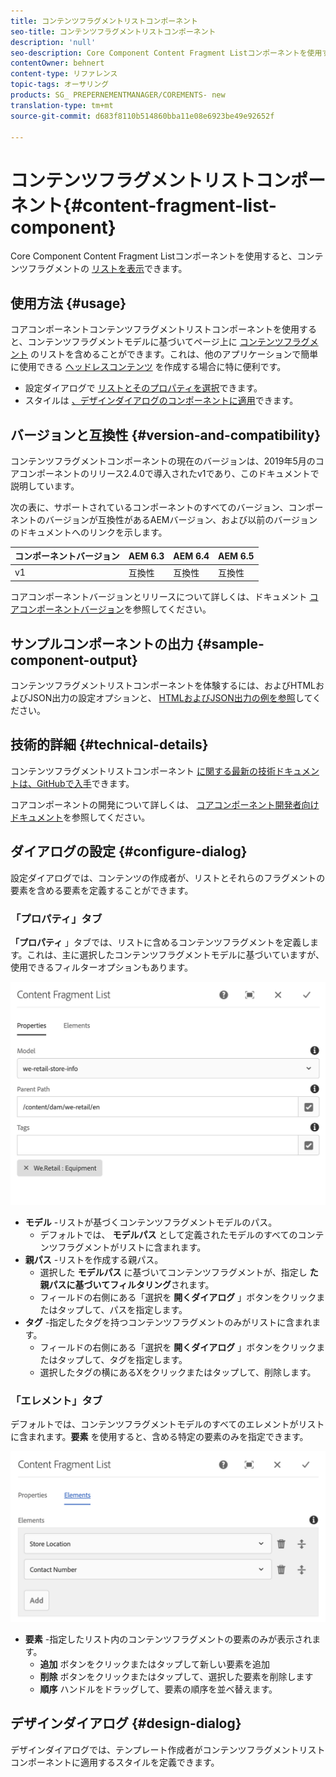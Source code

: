 ```yaml
---
title: コンテンツフラグメントリストコンポーネント
seo-title: コンテンツフラグメントリストコンポーネント
description: 'null'
seo-description: Core Component Content Fragment Listコンポーネントを使用すると、コンテンツフラグメントのリストを表示できます。
contentOwner: behnert
content-type: リファレンス
topic-tags: オーサリング
products: SG_ PREPERNEMENTMANAGER/COREMENTS- new
translation-type: tm+mt
source-git-commit: d683f8110b514860bba11e08e6923be49e92652f

---
```



# コンテンツフラグメントリストコンポーネント{#content-fragment-list-component}

Core Component Content Fragment Listコンポーネントを使用すると、コンテンツフラグメントの [リストを表示](https://helpx.adobe.com/experience-manager/6-5/assets/using/content-fragments.html)できます。

## 使用方法 {#usage}

コアコンポーネントコンテンツフラグメントリストコンポーネントを使用すると、コンテンツフラグメントモデルに基づいてページ上に [コンテンツフラグメント](https://helpx.adobe.com/experience-manager/6-5/assets/using/content-fragments.html) のリストを含めることができます。これは、他のアプリケーションで簡単に使用できる [ヘッドレスコンテンツ](https://helpx.adobe.com/experience-manager/6-5/sites/developing/user-guide.html?topic=/experience-manager/6-5/sites/developing/morehelp/headless.ug.js) を作成する場合に特に便利です。

* 設定ダイアログで [リストとそのプロパティを選択](#configure-dialog)できます。
* スタイルは [、デザインダイアログのコンポーネントに適用](#design-dialog)できます。

## バージョンと互換性 {#version-and-compatibility}

コンテンツフラグメントコンポーネントの現在のバージョンは、2019年5月のコアコンポーネントのリリース2.4.0で導入されたv1であり、このドキュメントで説明しています。

次の表に、サポートされているコンポーネントのすべてのバージョン、コンポーネントのバージョンが互換性があるAEMバージョン、および以前のバージョンのドキュメントへのリンクを示します。

| コンポーネントバージョン | AEM 6.3 | AEM 6.4 | AEM 6.5 |
|--- |--- |--- |---|
| v1 | 互換性 | 互換性 | 互換性 |

コアコンポーネントバージョンとリリースについて詳しくは、ドキュメント [コアコンポーネントバージョン](versions.md)を参照してください。

## サンプルコンポーネントの出力 {#sample-component-output}

コンテンツフラグメントリストコンポーネントを体験するには、およびHTMLおよびJSON出力の設定オプションと、 [HTMLおよびJSON出力の例を参照](http://opensource.adobe.com/aem-core-wcm-components/library/content-fragment-list.html)してください。

## 技術的詳細 {#technical-details}

コンテンツフラグメントリストコンポーネント [に関する最新の技術ドキュメントは、GitHubで入手](https://github.com/adobe/aem-core-wcm-components/blob/master/content/src/content/jcr_root/apps/core/wcm/components/contentfragmentlist/v1/contentfragmentlist)できます。

コアコンポーネントの開発について詳しくは、 [コアコンポーネント開発者向けドキュメント](developing.md)を参照してください。

## ダイアログの設定 {#configure-dialog}

設定ダイアログでは、コンテンツの作成者が、リストとそれらのフラグメントの要素を含める要素を定義することができます。

### 「プロパティ」タブ

**「プロパティ** 」タブでは、リストに含めるコンテンツフラグメントを定義します。これは、主に選択したコンテンツフラグメントモデルに基づいていますが、使用できるフィルターオプションもあります。

![](assets/screen-shot-2019-05-08-10.47.19.png)

* **モデル** -リストが基づくコンテンツフラグメントモデルのパス。
   * デフォルトでは、 **モデルパス** として定義されたモデルのすべてのコンテンツフラグメントがリストに含まれます。
* **親パス** -リストを作成する親パス。
   * 選択した **モデルパス** に基づいてコンテンツフラグメントが、指定し **た親パスに基づいてフィルタリング**されます。
   * フィールドの右側にある「選択を **開くダイアログ** 」ボタンをクリックまたはタップして、パスを指定します。
* **タグ** -指定したタグを持つコンテンツフラグメントのみがリストに含まれます。
   * フィールドの右側にある「選択を **開くダイアログ** 」ボタンをクリックまたはタップして、タグを指定します。
   * 選択したタグの横にあるXをクリックまたはタップして、削除します。


### 「エレメント」タブ

デフォルトでは、コンテンツフラグメントモデルのすべてのエレメントがリストに含まれます。**要素** を使用すると、含める特定の要素のみを指定できます。

![](assets/screen-shot-2019-05-08-10.47.34.png)

* **要素** -指定したリスト内のコンテンツフラグメントの要素のみが表示されます。
   * **追加** ボタンをクリックまたはタップして新しい要素を追加
   * **削除** ボタンをクリックまたはタップして、選択した要素を削除します
   * **順序** ハンドルをドラッグして、要素の順序を並べ替えます。

## デザインダイアログ {#design-dialog}

デザインダイアログでは、テンプレート作成者がコンテンツフラグメントリストコンポーネントに適用するスタイルを定義できます。